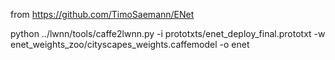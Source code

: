

from https://github.com/TimoSaemann/ENet

python ../lwnn/tools/caffe2lwnn.py -i prototxts/enet_deploy_final.prototxt -w enet_weights_zoo/cityscapes_weights.caffemodel -o enet